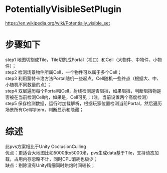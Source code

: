 # PotentiallyVisibleSetPlugin
https://en.wikipedia.org/wiki/Potentially_visible_set

# 步骤如下
step1 地图切割成Tile，Tile切割成Portal（视口）和Cell（大物件、中物件、小物件）；<br>
step2 检测场景物件所属Cell，一个物件可以属于多个Cell；<br>
step3 利用蒙特卡洛方法Portal随机一些起点，Cell随机一些终点（根据大、中、小随机不同数量的点）；<br>
step4 双层遍历每个Portal和Cell，射线检测是否阻挡，如果阻挡，判断阻挡物是否被在当前检测Cell内，如果是，Cell可见；（注，当前设置两个高度检测）<br>
step5 保存检测数据，运行时加载解析，根据玩家位置检测当前Portal，然后遍历场景所有Cell内Item，判断显示和隐藏；<br>

# 综述
此pvs方案相比于Unity OcclusionCulling <br>
优点：更适合大地图比如5000米x5000米，pvs生成data基于Tile，支持动态加载，占用内存忽略不计，同时CPU消耗也极少；<br>
缺点：剔除没有Unity精细同时烘焙时间较长；<br>
